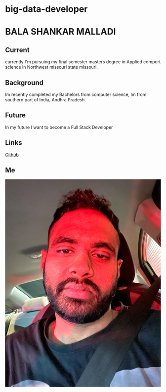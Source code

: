 # big-data-developer
# BALA SHANKAR MALLADI
## Current
currently I'm pursuing my final semester masters degree in Applied compurt science in Northwest missouri state missouri.
## Background
Im recently completed my Bachelors from computer science, Im from southern part of India, Andhra Pradesh.
## Future
In my future I want to become a Full Stack Developer 
## Links
[Github](github.com/balumalladi)
## Me
![image](1df0054f-3879-4481-94eb-2da9dbbed862.jpg)

